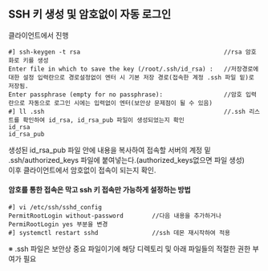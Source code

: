## SSH 키 생성 및 암호없이 자동 로그인
클라이언트에서 진행  
```
#] ssh-keygen -t rsa                                        //rsa 암호화로 키를 생성
Enter file in which to save the key (/root/.ssh/id_rsa) :   //저장경로에 대한 설정 입력란으로 경로설정없이 엔터 시 기본 저장 경로(접속한 계정 .ssh 파일 밑)로 저장됨.
Enter passphrase (empty for no passphrase):                 //암호 입력란으로 자동으로 로그인 시에는 입력없이 엔터(보안상 문제점이 될 수 있음)
#] ll .ssh                                                  //.ssh 리스트를 확인하여 id_rsa, id_rsa_pub 파일이 생성되었는지 확인
id_rsa
id_rsa_pub    
```
생성된 id_rsa_pub 파일 안에 내용을 복사하여 접속할 서버의 계정 밑 .ssh/authorized_keys 파일에 붙여넣는다.(authorized_keys없으면 파일 생성)  
이후 클라이언트에서 암호없이 접속이 되는지 확인.
#### 암호를 통한 접속은 막고 ssh 키 접속만 가능하게 설정하는 방법
```
#] vi /etc/ssh/sshd_config
PermitRootLogin without-password        //다음 내용을 추가하거나 PermiRootLogin yes 부분을 변경
#] systemctl restart sshd               //ssh 데몬 재시작하여 적용
```

※ .ssh 파일은 보안상 중요 파일이기에 해당 디렉토리 및 아래 파일들의 적절한 권한 부여가 필요
